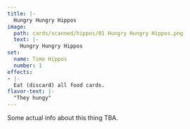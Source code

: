 ```yaml
---
title: |-
  Hungry Hungry Hippos
image: 
  path: cards/scanned/hippos/01 Hungry Hungry Hippos.png
  text: |-
    Hungry Hungry Hippos
set:
  name: Time Hippos
  number: 1
effects: 
- |-
  Eat (discard) all food cards.
flavor-text: |-
  "They hungy"
---
```

Some actual info about this thing TBA.
